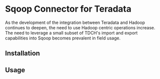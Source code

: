 
Sqoop Connector for Teradata 
============================

As the development of the integration between Teradata and Hadoop continues to
deepen, the need to use Hadoop centric operations increase. The need to leverage
a small subset of TDCH's import and export capabilities into Sqoop becomes 
prevalent in field usage.

Installation
------------


Usage
-----

